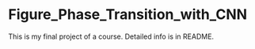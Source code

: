 # Figure_Phase_Transition_with_CNN
This is my final project of a course. Detailed info is in README.
